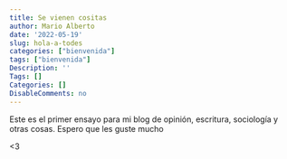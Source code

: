 ```yaml
---
title: Se vienen cositas
author: Mario Alberto
date: '2022-05-19'
slug: hola-a-todes
categories: ["bienvenida"]
tags: ["bienvenida"]
Description: ''
Tags: []
Categories: []
DisableComments: no
---
```


Este es el primer ensayo para mi blog de opinión, escritura, sociología y otras cosas. Espero que les guste mucho

<3